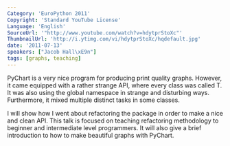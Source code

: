 ```yaml
---
Category: 'EuroPython 2011'
Copyright: 'Standard YouTube License'
Language: 'English'
SourceUrl: '"http://www.youtube.com/watch?v=hdytprStoXc"'
ThumbnailUrl: 'http://i.ytimg.com/vi/hdytprStoXc/hqdefault.jpg'
date: '2011-07-13'
speakers: ["Jacob Hall\xE9n"]
tags: [graphs, teaching]
---
```

PyChart is a very nice program for producing print quality graphs. However, it
came equipped with a rather strange API, where every class was called T. It
was also using the global namespace in strange and disturbing ways.
Furthermore, it mixed multiple distinct tasks in some classes.

I will show how I went about refactoring the package in order to make a nice
and clean API. This talk is focused on teaching refactoring methodology to
beginner and intermediate level programmers. It will also give a brief
introduction to how to make beautiful graphs with PyChart.


